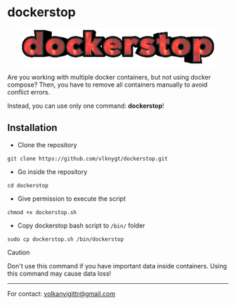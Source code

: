
# dockerstop
<center><img src="https://github.com/vlknygt/dockerstop/blob/main/dockerstop.gif?raw=true" alt="dockerstop gif" width="450"></center>

Are you working with multiple docker containers, but not using docker compose? Then, you have to remove all containers manually to avoid conflict errors.

Instead, you can use only one command: **dockerstop**!  

## Installation
* Clone the repository

```
git clone https://github.com/vlknygt/dockerstop.git
```

* Go inside the repository

```
cd dockerstop
```

* Give permission to execute the script
  
```
chmod +x dockerstop.sh
```

* Copy dockerstop bash script to `/bin/` folder

```
sudo cp dockerstop.sh /bin/dockerstop
```

> [!CAUTION]
> Don't use this command if you have important data inside containers. Using this command may cause data loss! 

---

For contact: volkanyigittr@gmail.com
